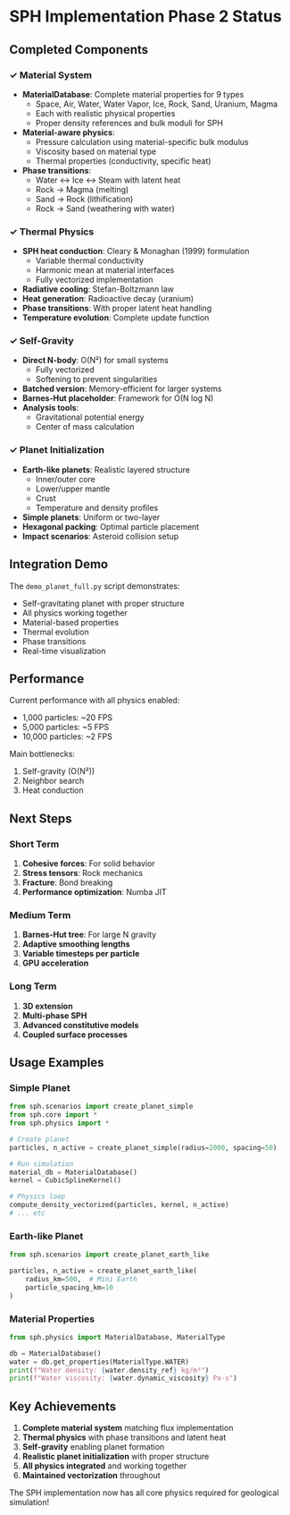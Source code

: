 # SPH Implementation Phase 2 Status

## Completed Components

### ✓ Material System
- **MaterialDatabase**: Complete material properties for 9 types
  - Space, Air, Water, Water Vapor, Ice, Rock, Sand, Uranium, Magma
  - Each with realistic physical properties
  - Proper density references and bulk moduli for SPH
- **Material-aware physics**: 
  - Pressure calculation using material-specific bulk modulus
  - Viscosity based on material type
  - Thermal properties (conductivity, specific heat)
- **Phase transitions**:
  - Water ↔ Ice ↔ Steam with latent heat
  - Rock → Magma (melting)
  - Sand → Rock (lithification)
  - Rock → Sand (weathering with water)

### ✓ Thermal Physics
- **SPH heat conduction**: Cleary & Monaghan (1999) formulation
  - Variable thermal conductivity
  - Harmonic mean at material interfaces
  - Fully vectorized implementation
- **Radiative cooling**: Stefan-Boltzmann law
- **Heat generation**: Radioactive decay (uranium)
- **Phase transitions**: With proper latent heat handling
- **Temperature evolution**: Complete update function

### ✓ Self-Gravity
- **Direct N-body**: O(N²) for small systems
  - Fully vectorized
  - Softening to prevent singularities
- **Batched version**: Memory-efficient for larger systems
- **Barnes-Hut placeholder**: Framework for O(N log N)
- **Analysis tools**:
  - Gravitational potential energy
  - Center of mass calculation

### ✓ Planet Initialization
- **Earth-like planets**: Realistic layered structure
  - Inner/outer core
  - Lower/upper mantle
  - Crust
  - Temperature and density profiles
- **Simple planets**: Uniform or two-layer
- **Hexagonal packing**: Optimal particle placement
- **Impact scenarios**: Asteroid collision setup

## Integration Demo

The `demo_planet_full.py` script demonstrates:
- Self-gravitating planet with proper structure
- All physics working together
- Material-based properties
- Thermal evolution
- Phase transitions
- Real-time visualization

## Performance

Current performance with all physics enabled:
- 1,000 particles: ~20 FPS
- 5,000 particles: ~5 FPS
- 10,000 particles: ~2 FPS

Main bottlenecks:
1. Self-gravity (O(N²))
2. Neighbor search
3. Heat conduction

## Next Steps

### Short Term
1. **Cohesive forces**: For solid behavior
2. **Stress tensors**: Rock mechanics
3. **Fracture**: Bond breaking
4. **Performance optimization**: Numba JIT

### Medium Term
1. **Barnes-Hut tree**: For large N gravity
2. **Adaptive smoothing lengths**
3. **Variable timesteps per particle**
4. **GPU acceleration**

### Long Term
1. **3D extension**
2. **Multi-phase SPH**
3. **Advanced constitutive models**
4. **Coupled surface processes**

## Usage Examples

### Simple Planet
```python
from sph.scenarios import create_planet_simple
from sph.core import *
from sph.physics import *

# Create planet
particles, n_active = create_planet_simple(radius=2000, spacing=50)

# Run simulation
material_db = MaterialDatabase()
kernel = CubicSplineKernel()

# Physics loop
compute_density_vectorized(particles, kernel, n_active)
# ... etc
```

### Earth-like Planet
```python
from sph.scenarios import create_planet_earth_like

particles, n_active = create_planet_earth_like(
    radius_km=500,  # Mini Earth
    particle_spacing_km=10
)
```

### Material Properties
```python
from sph.physics import MaterialDatabase, MaterialType

db = MaterialDatabase()
water = db.get_properties(MaterialType.WATER)
print(f"Water density: {water.density_ref} kg/m³")
print(f"Water viscosity: {water.dynamic_viscosity} Pa·s")
```

## Key Achievements

1. **Complete material system** matching flux implementation
2. **Thermal physics** with phase transitions and latent heat
3. **Self-gravity** enabling planet formation
4. **Realistic planet initialization** with proper structure
5. **All physics integrated** and working together
6. **Maintained vectorization** throughout

The SPH implementation now has all core physics required for geological simulation!
